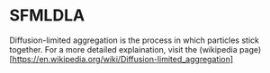 # SFMLDLA
Diffusion-limited aggregation is the process in which particles stick together.  For a more detailed explaination, visit the (wikipedia page)[https://en.wikipedia.org/wiki/Diffusion-limited_aggregation]
